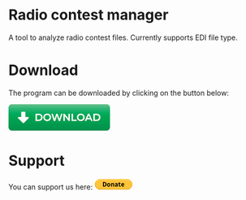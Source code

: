 # Radio contest manager
A tool to analyze radio contest files. Currently supports EDI file type.

# Download
The program can be downloaded by clicking on the button below:

[![Download](https://github.com/MarcusMclan/storage/blob/main/buttons/download_S.png)](https://github.com/MarcusMclan/radio-contest-manager/archive/refs/tags/v0.1.zip)

# Support
You can support us here:
[![Download](https://github.com/MarcusMclan/storage/blob/main/buttons/donate.png)](https://www.paypal.com/donate/?business=UFSZ3KAGRC7ZY&no_recurring=0&currency_code=EUR)

